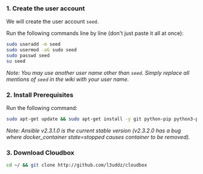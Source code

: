 
###  1. Create the user account  ### 

We will create the user account `seed`. 

Run the following commands line by line (don't just paste it all at once):


```bash
sudo useradd -m seed
sudo usermod -aG sudo seed
sudo passwd seed
su seed
```

_Note: You may use another user name other than `seed`. Simply replace all mentions of `seed` in the wiki with your user name._


### 2. Install Prerequisites  ####

Run the following command:

```bash
sudo apt-get update && sudo apt-get install -y git python-pip python3-pip python-setuptools python3-setuptools && sudo easy_install -U pip && sudo easy_install3 -U pip && sudo python -m pip install ansible==2.3.1.0 requests && sudo python3 -m pip install requests
```

_Note: Ansible v2.3.1.0 is the current stable version (v2.3.2.0 has a bug where docker_container state=stopped causes container to be removed)._


### 3. Download Cloudbox ### 



 ```bash
 cd ~/ && git clone http://github.com/l3uddz/cloudbox
 ```